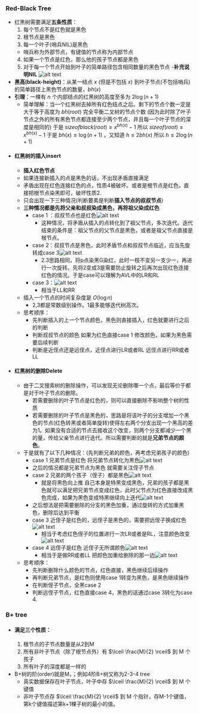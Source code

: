 ### Red-Black Tree
- 红黑树需要满足**五条性质**：
  1. 每个节点不是红色就是黑色
  2. 根节点是黑色
  3. 每一个叶子(哨兵NIL)是黑色
    - 哨兵称为外部节点，有键值的节点称为内部节点
  4. 如果一个节点是红色，那么他的孩子节点都是黑色
  5. 对于每一个节点开始到叶子的简单路径包含相同数量的黑色节点
-**补充说明NIL**
  ![alt text](image-10.png)
- **黑高(black-height)**：从某一结点 $x$ (但是不包括 $x$) 到叶子节点(不包括哨兵)的简单路径上黑色节点的数量，$bh(x)$
- **引理**：一棵有 $n$ 个内部结点的红黑树的高度至多为 $2\log(n+ 1)$
  - 简单理解：当一个红黑树去掉所有红色结点之后。剩下的节点个数一定是大于等于高度为 $bh(root)$ 完全平衡二叉树的节点个数 (因为此时除了叶子节点之外的所有黑色节点都连接至少两个节点，并且每一个叶子节点的深度是相同的) 于是 $sizeofblack(root) \geq x^{bh(x)}-1$ 所以 $sizeof(root) \geq x^{bh(x)}-1$ 于是 $bh(x) \leq \log(n+1)$ ，又知道 $h \leq 2bh(x)$ 所以 $h \leq 2\log(n+ 1)$
- #### 红黑树的插入insert
  - **插入红色节点**
  - 如果连接新插入的点是黑色的话，不出现矛盾直接满足
  - 矛盾出现在红色连接红色的点，性质4被破坏。或者是根节点是红色，直接把根节点染黑即可，破坏性质2.
  - 只会出现一下三种情况(判断要素是判断**插入节点的叔叔节点**)
  - **三种情况都是先将父亲和叔叔染成黑色，再将祖父染成红色**
    - case 1 ：叔叔节点也是红色![alt text](image.png)
      - 这种情况，将矛盾从插入的点转化到了祖父节点，多次迭代。迭代结束的条件是：祖父节点的父节点是黑色，或者是祖父节点直接是根节点。
    - case 2：叔叔节点是黑色，此时矛盾节点和叔叔节点临近，应当先旋转成case 3![alt text](image-1.png)
      - 2.3思路相同，将p点染黑G染红，此时一枝不变另一支少一，再进行一次旋转。先将2变成3是需要防止旋转之后再次出现红色连接红色的情况。于是case可以理解为AVL中的LR和RL
    - case 3：![alt text](image-2.png)
      - 相当于LL和RR
  - 插入一个节点的时间复杂度是 $O(\log n)$
    - 2,3都是常数级别操作。1最多能够迭代树高次。
  - 思考顺序：
    - 先判断插入的上一个节点颜色，黑色则直接插入，红色就要进行之后的判断
    - 判断叔叔节点的颜色 如果为红色直接case 1 修改颜色，如果为黑色需要后续判断
    - 判断是近侄点还是远侄点，近侄点进行LR或者RL 远侄点进行RR或者LL
- #### 红黑树的删除Delete
  - 由于二叉搜索树的删除操作，可以发现无论删除哪一个点，最后等价于都是对于叶子节点的删除。
    - 若需要删除的叶子节点是红色的，则可以直接删除不影响整个树的性质
    - 若需要删除的叶子节点是黑色的，思路是将该叶子的分支增加一个黑色的节点(红色转黑或者简单旋转)使得左右两个分支出现一个黑高的差为1。如果没有合适的节点去接收这个改变，则两个分支都减少一个黑的量，传给父亲节点进行迭代。所以需要判断的就是**兄弟节点的颜色**。
  - 于是就有了以下几种情况：(先判断兄弟的颜色，再考虑兄弟孩子的颜色)
    - case 1 兄弟节点是红色 将兄弟节点转化为黑色![alt text](image-3.png)
    - 之后的情况都是兄弟节点为黑色 就需要关注侄子节点
    - case 2 兄弟的两个孩子（侄子）都是黑色![alt text](image-4.png)
      - 就是将黑色向上推 自己本身是特黑变成黑色，兄弟的孩子都是黑色就可以满足把兄弟节点变成红色，此时父节点为红色直接改成黑色完成，如果为黑色变成特黑继续向上迭代![alt text](image-5.png)
    - 之后想法是把需要删除的分支的黑色加重，通过旋转的方式加重黑色，删除后达到平衡
    - case 3 近侄子是红色的，远侄子是黑色的，需要把远侄子换成红色![alt text](image-6.png)
      - 相当于考虑红色侄子的位置进行一次LR或者是RL，注意颜色改变![alt text](image-7.png)
    - case 4 远侄子是红色 近侄子无所谓颜色![alt text](image-8.png)
      - 相当于是做RR或者LL 把颜色加重给删除的那一边![alt text](image-9.png)
  - 思考顺序：
    - 先判断删除什么颜色的节点，红色直接，黑色继续后续操作
    - 再判断兄弟节点，是红色则使用case 1转变为黑色，是黑色继续操作
    - 在判断侄子节点，全黑case 2
    - 判断远侄子节点，红色直接case 4，黑色的话通过case 3转化为case 4.




### B+ tree
- #### 满足三个性质：
  1. 根节点的子节点数量是从2到M
  2. 所有非叶子节点（除了根节点外）有 $\lceil \frac{M}{2} \rceil$ 到 M 个孩子
  3. 所有叶子的深度都是一样的
- B+树的阶(order)就是M，；例如4阶B+树又称为2-3-4 tree
  - 真实数据保存在叶子节点，叶子中存 $\lceil \frac{M}{2} \rceil$ 到 M 个键值
  - 非叶子节点存 $\lceil \frac{M}{2} \rceil$ 到 M 个指针，存M-1个键值，第k个键值描述第k+1棵子树的最小的值。